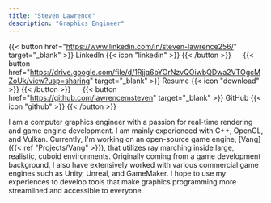```yaml
---
title: "Steven Lawrence"
description: "Graphics Engineer"
---
```


{{< button href="https://www.linkedin.com/in/steven-lawrence256/" target="_blank" >}}
LinkedIn {{< icon "linkedin" >}}
{{< /button >}}
    
{{< button href="https://drive.google.com/file/d/1Rjjq6bYOrNzvQOiwbQDwa2VTOgcMZoUk/view?usp=sharing" target="_blank" >}}
Resume {{< icon "download" >}}
{{< /button >}}
    
{{< button href="https://github.com/lawrencemsteven" target="_blank" >}}
GitHub {{< icon "github" >}}
{{< /button >}}

I am a computer graphics engineer with a passion for real-time rendering and game engine development. I am mainly experienced with C++, OpenGL, and Vulkan. Currently, I'm working on an open-source game engine, [Vang]({{< ref "Projects/Vang" >}}), that utilizes ray marching inside large, realistic, cuboid environments. Originally coming from a game development background, I also have extensively worked with various commercial game engines such as Unity, Unreal, and GameMaker. I hope to use my experiences to develop tools that make graphics programming more streamlined and accessible to everyone.